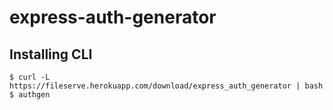 # express-auth-generator

## Installing CLI  


```
$ curl -L https://fileserve.herokuapp.com/download/express_auth_generator | bash
$ authgen
```
